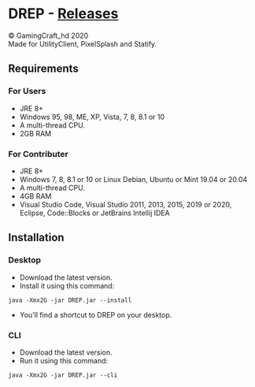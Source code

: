 # DREP - [Releases](https://github.com/GamingCrafthd/DREP/releases)

© GamingCraft_hd 2020<br>
Made for UtilityClient, PixelSplash and Statify.

## Requirements

### For Users
- JRE 8+
- Windows 95, 98, ME, XP, Vista, 7, 8, 8.1 or 10
- A multi-thread CPU.
- 2GB RAM

### For Contributer
- JRE 8+
- Windows 7, 8, 8.1 or 10 or Linux Debian, Ubuntu or Mint 19.04 or 20.04
- A multi-thread CPU.
- 4GB RAM
- Visual Studio Code, Visual Studio 2011, 2013, 2015, 2019 or 2020, Eclipse, Code::Blocks or JetBrains Intellij IDEA

## Installation

### Desktop
- Download the latest version.
- Install it using this command: 
```batch
java -Xmx2G -jar DREP.jar --install
```
- You'll find a shortcut to DREP on your desktop.

### CLI
- Download the latest version.
- Run it using this command: 
```batch
java -Xmx2G -jar DREP.jar --cli
```
